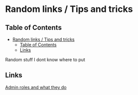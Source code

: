 # Random links / Tips and tricks

## Table of Contents

- [Random links / Tips and tricks](#random-links--tips-and-tricks)
  - [Table of Contents](#table-of-contents)
  - [Links](#links)

Random stuff I dont know where to put

## Links

[Admin roles and what they do](https://learn.microsoft.com/en-us/azure/active-directory/roles/permissions-reference#domain-name-administrator)
